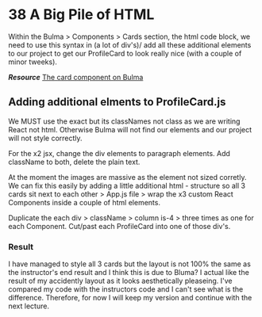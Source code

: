 # 38 A Big Pile of HTML

Within the Bulma > Components > Cards section, the html code block, we need to use this syntax in (a lot of div's)/ add all these additional elements to our project to get our ProfileCard to look really nice (with a couple of minor tweeks).

**_Resource_**
[The card component on Bulma](https://bulma.io/documentation/components/card/)

## Adding additional elments to ProfileCard.js

We MUST use the exact but its classNames not class as we are writing React not html. Otherwise Bulma will not find our elements and our project will not style correctly.

For the x2 jsx, change the div elements to paragraph elements. Add className to both, delete the plain text.

At the moment the images are massive as the element not sized corretly. We can fix this easily by adding a little additional html - structure so all 3 cards sit next to each other > App.js file > wrap the x3 custom React Components inside a couple of html elements.

Duplicate the each div > className > column is-4 > three times as one for each Component. Cut/past each ProfileCard into one of those div's.

### Result

I have managed to style all 3 cards but the layout is not 100% the same as the instructor's end result and I think this is due to Bluma?
I actual like the result of my accidently layout as it looks aesthetically pleaseing. I've compared my code with the instructors code and I can't see what is the difference. Therefore, for now I will keep my version and continue with the next lecture.
